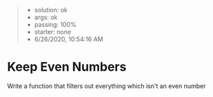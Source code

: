 <!-- BEGIN REPORT -->
> - solution: ok 
> - args: ok 
> - passing: 100% 
> - starter: none 
> - 6/26/2020, 10:54:16 AM
<!-- END REPORT -->

# Keep Even Numbers

Write a function that filters out everything which isn't an even number

